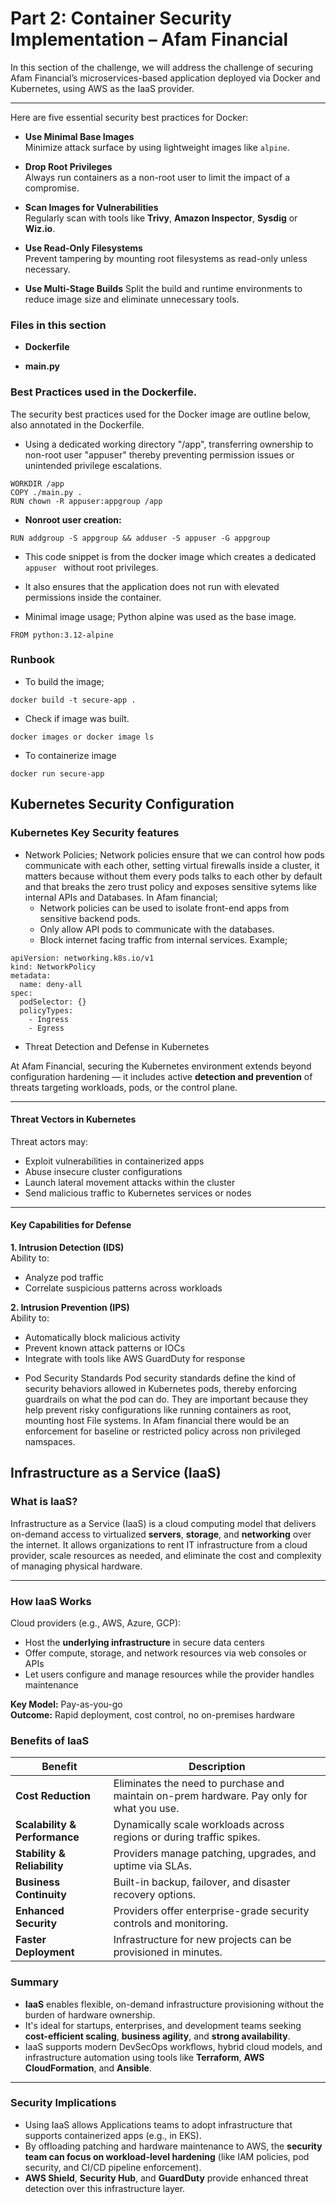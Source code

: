 # Part 2: Container Security Implementation – Afam Financial

In this section of the challenge, we will address the challenge of securing Afam Financial’s microservices-based application deployed via Docker and Kubernetes, using AWS as the IaaS provider.

------------------------


Here are five essential security best practices for Docker:

+ **Use Minimal Base Images**  
   Minimize attack surface by using lightweight images like `alpine`.

+ **Drop Root Privileges**  
   Always run containers as a non-root user to limit the impact of a compromise.

+ **Scan Images for Vulnerabilities**  
   Regularly scan with tools like **Trivy**, **Amazon Inspector**, **Sysdig** or **Wiz.io**.

+ **Use Read-Only Filesystems**  
   Prevent tampering by mounting root filesystems as read-only unless necessary.

+ **Use Multi-Stage Builds**
   Split the build and runtime environments to reduce image size and eliminate unnecessary tools.

### Files in this section

+ **Dockerfile**

+ **main.py**


### Best Practices used in the Dockerfile.
The security best practices used for the Docker image are outline below, also annotated in the Dockerfile.

+ Using a dedicated working directory "/app", transferring ownership to non-root user "appuser" thereby preventing permission issues or unintended privilege escalations.
```
WORKDIR /app
COPY ./main.py .
RUN chown -R appuser:appgroup /app
```
+ **Nonroot user creation:** 

```
RUN addgroup -S appgroup && adduser -S appuser -G appgroup

```
- This code snippet is from the docker image which creates a dedicated ```appuser ``` without root privileges.

- It also ensures that the application does not run with elevated permissions inside the container.

+ Minimal image usage; Python alpine was used as the base image.

```
FROM python:3.12-alpine
```

### Runbook

+ To build the image;
```
docker build -t secure-app .    
```
+ Check if image was built.
```
docker images or docker image ls
```
+ To containerize image
```
docker run secure-app 
```

## Kubernetes Security Configuration

### Kubernetes Key Security features

+ Network Policies; Network policies ensure that we can control how pods communicate with each other, setting virtual firewalls inside a cluster, it matters because without them every pods talks to each other by default and that breaks the zero trust policy and exposes sensitive sytems like internal APIs and Databases.
In Afam financial;
    + Network policies can be used to isolate front-end apps from sensitive backend pods.
    + Only allow  API pods to communicate with the databases.
    + Block internet facing traffic from internal services.
Example;
```
apiVersion: networking.k8s.io/v1
kind: NetworkPolicy
metadata:
  name: deny-all
spec:
  podSelector: {}
  policyTypes:
    - Ingress
    - Egress
```

+ Threat Detection and Defense in Kubernetes

At Afam Financial, securing the Kubernetes environment extends beyond configuration hardening — it includes active **detection and prevention** of threats targeting workloads, pods, or the control plane.

---

#### Threat Vectors in Kubernetes
Threat actors may:
- Exploit vulnerabilities in containerized apps
- Abuse insecure cluster configurations
- Launch lateral movement attacks within the cluster
- Send malicious traffic to Kubernetes services or nodes

---

####  Key Capabilities for Defense

**1. Intrusion Detection (IDS)**  
Ability to:
- Analyze pod traffic
- Correlate suspicious patterns across workloads

**2. Intrusion Prevention (IPS)**  
Ability to:
- Automatically block malicious activity
- Prevent known attack patterns or IOCs
- Integrate with tools like AWS GuardDuty for response

+ Pod Security Standards
Pod security standards define the kind of security behaviors allowed in Kubernetes pods, thereby enforcing guardrails on what the pod can do. They are important because they help prevent risky configurations like running containers as root, mounting host File systems. In Afam financial there would be an enforcement for baseline or restricted policy across non privileged namspaces.


## Infrastructure as a Service (IaaS)

### What is IaaS?
Infrastructure as a Service (IaaS) is a cloud computing model that delivers on-demand access to virtualized **servers**, **storage**, and **networking** over the internet. It allows organizations to rent IT infrastructure from a cloud provider, scale resources as needed, and eliminate the cost and complexity of managing physical hardware.

---

### How IaaS Works

Cloud providers (e.g., AWS, Azure, GCP):
- Host the **underlying infrastructure** in secure data centers
- Offer compute, storage, and network resources via web consoles or APIs
- Let users configure and manage resources while the provider handles maintenance

**Key Model:** Pay-as-you-go  
**Outcome:** Rapid deployment, cost control, no on-premises hardware


### Benefits of IaaS

| Benefit                        | Description |
|--------------------------------|-------------|
|   **Cost Reduction**           | Eliminates the need to purchase and maintain on-prem hardware. Pay only for what you use. |
|   **Scalability & Performance**| Dynamically scale workloads across regions or during traffic spikes. |
|   **Stability & Reliability**  | Providers manage patching, upgrades, and uptime via SLAs. |
|   **Business Continuity**      | Built-in backup, failover, and disaster recovery options. |
|   **Enhanced Security**        | Providers offer enterprise-grade security controls and monitoring. |
|   **Faster Deployment**        | Infrastructure for new projects can be provisioned in minutes. |


### Summary

- **IaaS** enables flexible, on-demand infrastructure provisioning without the burden of hardware ownership.
- It's ideal for startups, enterprises, and development teams seeking **cost-efficient scaling**, **business agility**, and **strong availability**.
- IaaS supports modern DevSecOps workflows, hybrid cloud models, and infrastructure automation using tools like **Terraform**, **AWS CloudFormation**, and **Ansible**.

---

###  Security Implications

- Using IaaS allows Applications teams to adopt infrastructure that supports containerized apps (e.g., in EKS).
- By offloading patching and hardware maintenance to AWS, the **security team can focus on workload-level hardening** (like IAM policies, pod security, and CI/CD pipeline enforcement).
- **AWS Shield**, **Security Hub**, and **GuardDuty** provide enhanced threat detection over this infrastructure layer.
